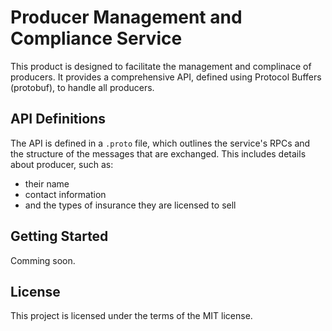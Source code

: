 # Producer Management and Compliance Service

This product is designed to facilitate the management and complinace of producers. It provides a comprehensive API, defined using Protocol Buffers (protobuf), to handle all producers.

## API Definitions

The API is defined in a `.proto` file, which outlines the service's RPCs and the structure of the messages that are exchanged. This includes details about producer, such as:
* their name
* contact information
* and the types of insurance they are licensed to sell

## Getting Started

Comming soon.

## License

This project is licensed under the terms of the MIT license.
